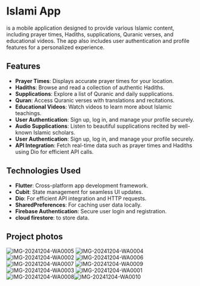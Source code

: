 #  Islami App 

is a mobile application designed to provide various Islamic content, including prayer times, Hadiths, supplications, Quranic verses, and educational videos. The app also includes user authentication and profile features for a personalized experience.

## Features  
- **Prayer Times**: Displays accurate prayer times for your location.  
- **Hadiths**: Browse and read a collection of authentic Hadiths.  
- **Supplications**: Explore a list of Quranic and daily supplications.  
- **Quran**: Access Quranic verses with translations and recitations.  
- **Educational Videos**: Watch videos to learn more about Islamic teachings.  
- **User Authentication**: Sign up, log in, and manage your profile securely.
- **Audio Supplications**: Listen to beautiful supplications recited by well-known Islamic scholars.
- **User Authentication**: Sign up, log in, and manage your profile securely.  
- **API Integration**: Fetch real-time data such as prayer times and Hadiths using Dio for efficient API calls.
 
## Technologies Used  
- **Flutter**: Cross-platform app development framework.  
- **Cubit**: State management for seamless UI updates.
- **Dio**: For efficient API integration and HTTP requests. 
- **SharedPreferences**: For caching user data locally.  
- **Firebase Authentication**: Secure user login and registration.
- **cloud firestore**: to store data.
## Project photos
![IMG-20241204-WA0005](https://github.com/user-attachments/assets/22b170e8-f261-4ed8-9b74-db72d0524308)
![IMG-20241204-WA0004](https://github.com/user-attachments/assets/0c999331-6eb8-4b18-9d10-163cb10090ad)
![IMG-20241204-WA0002](https://github.com/user-attachments/assets/9ca6db56-5130-4119-987f-bca388692c3f)
![IMG-20241204-WA0006](https://github.com/user-attachments/assets/5c03ec3e-3164-419a-a01c-44fb8978e265)
![IMG-20241204-WA0007](https://github.com/user-attachments/assets/2e7e65d6-f14d-48a2-9460-2ffa5f88f41d)
![IMG-20241204-WA0009](https://github.com/user-attachments/assets/4698ffef-fe00-4f4c-b769-e15427fd4213)
![IMG-20241204-WA0003](https://github.com/user-attachments/assets/44276d65-ed86-47ca-8853-0cefca04b9a2)
![IMG-20241204-WA0001](https://github.com/user-attachments/assets/7d811daf-b7d5-41e2-865f-78f64792ba02)
![IMG-20241204-WA0008](https://github.com/user-attachments/assets/66023aa6-9173-4820-a63c-5ecf0d597fa6)![IMG-20241204-WA0010](https://github.com/user-attachments/assets/6694c7cd-b490-457d-9afb-c947451dc8ba)




